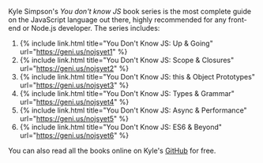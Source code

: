 Kyle Simpson's *You don't know JS* book series is the most complete guide on the JavaScript language out there, highly recommended for any front-end or Node.js developer. The series includes:

1. {% include link.html title="You Don't Know JS: Up & Going" url="https://geni.us/nojsyet1" %}
1. {% include link.html title="You Don't Know JS: Scope & Closures" url="https://geni.us/nojsyet2" %}
1. {% include link.html title="You Don't Know JS: this & Object Prototypes" url="https://geni.us/nojsyet3" %}
1. {% include link.html title="You Don't Know JS: Types & Grammar" url="https://geni.us/nojsyet4" %}
1. {% include link.html title="You Don't Know JS: Async & Performance" url="https://geni.us/nojsyet5" %}
1. {% include link.html title="You Don't Know JS: ES6 & Beyond" url="https://geni.us/nojsyet6" %}

You can also read all the books online on Kyle's [GitHub](https://github.com/getify/You-Dont-Know-JS) for free.
